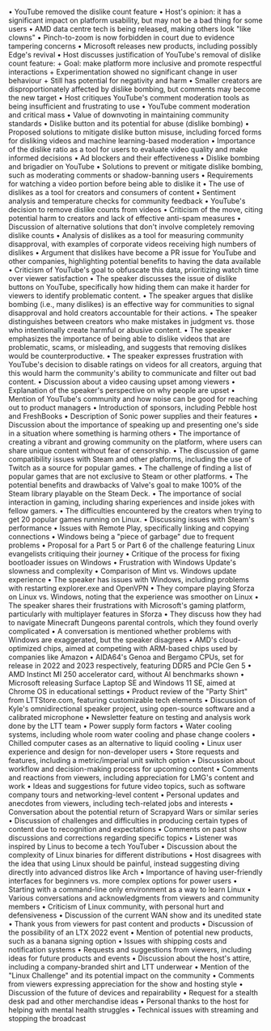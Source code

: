 • YouTube removed the dislike count feature
• Host's opinion: it has a significant impact on platform usability, but may not be a bad thing for some users
• AMD data centre tech is being released, making others look "like clowns"
• Pinch-to-zoom is now forbidden in court due to evidence tampering concerns
• Microsoft releases new products, including possibly Edge's revival
• Host discusses justification of YouTube's removal of dislike count feature:
	+ Goal: make platform more inclusive and promote respectful interactions
	+ Experimentation showed no significant change in user behaviour
	+ Still has potential for negativity and harm
• Smaller creators are disproportionately affected by dislike bombing, but comments may become the new target
• Host critiques YouTube's comment moderation tools as being insufficient and frustrating to use
• YouTube comment moderation and critical mass
• Value of downvoting in maintaining community standards
• Dislike button and its potential for abuse (dislike bombing)
• Proposed solutions to mitigate dislike button misuse, including forced forms for disliking videos and machine learning-based moderation
• Importance of the dislike ratio as a tool for users to evaluate video quality and make informed decisions
• Ad blockers and their effectiveness
• Dislike bombing and brigadier on YouTube
• Solutions to prevent or mitigate dislike bombing, such as moderating comments or shadow-banning users
• Requirements for watching a video portion before being able to dislike it
• The use of dislikes as a tool for creators and consumers of content
• Sentiment analysis and temperature checks for community feedback
• YouTube's decision to remove dislike counts from videos
• Criticism of the move, citing potential harm to creators and lack of effective anti-spam measures
• Discussion of alternative solutions that don't involve completely removing dislike counts
• Analysis of dislikes as a tool for measuring community disapproval, with examples of corporate videos receiving high numbers of dislikes
• Argument that dislikes have become a PR issue for YouTube and other companies, highlighting potential benefits to having the data available
• Criticism of YouTube's goal to obfuscate this data, prioritizing watch time over viewer satisfaction
• The speaker discusses the issue of dislike buttons on YouTube, specifically how hiding them can make it harder for viewers to identify problematic content.
• The speaker argues that dislike bombing (i.e., many dislikes) is an effective way for communities to signal disapproval and hold creators accountable for their actions.
• The speaker distinguishes between creators who make mistakes in judgment vs. those who intentionally create harmful or abusive content.
• The speaker emphasizes the importance of being able to dislike videos that are problematic, scams, or misleading, and suggests that removing dislikes would be counterproductive.
• The speaker expresses frustration with YouTube's decision to disable ratings on videos for all creators, arguing that this would harm the community's ability to communicate and filter out bad content.
• Discussion about a video causing upset among viewers
• Explanation of the speaker's perspective on why people are upset
• Mention of YouTube's community and how noise can be good for reaching out to product managers
• Introduction of sponsors, including Pebble host and FreshBooks
• Description of Sonic power supplies and their features
• Discussion about the importance of speaking up and presenting one's side in a situation where something is harming others
• The importance of creating a vibrant and growing community on the platform, where users can share unique content without fear of censorship.
• The discussion of game compatibility issues with Steam and other platforms, including the use of Twitch as a source for popular games.
• The challenge of finding a list of popular games that are not exclusive to Steam or other platforms.
• The potential benefits and drawbacks of Valve's goal to make 100% of the Steam library playable on the Steam Deck.
• The importance of social interaction in gaming, including sharing experiences and inside jokes with fellow gamers.
• The difficulties encountered by the creators when trying to get 20 popular games running on Linux.
• Discussing issues with Steam's performance
• Issues with Remote Play, specifically linking and copying connections
• Windows being a "piece of garbage" due to frequent problems
• Proposal for a Part 5 or Part 6 of the challenge featuring Linux evangelists critiquing their journey
• Critique of the process for fixing bootloader issues on Windows
• Frustration with Windows Update's slowness and complexity
• Comparison of Mint vs. Windows update experience
• The speaker has issues with Windows, including problems with restarting explorer.exe and OpenVPN
• They compare playing Sforza on Linux vs. Windows, noting that the experience was smoother on Linux
• The speaker shares their frustrations with Microsoft's gaming platform, particularly with multiplayer features in Sforza
• They discuss how they had to navigate Minecraft Dungeons parental controls, which they found overly complicated
• A conversation is mentioned whether problems with Windows are exaggerated, but the speaker disagrees
• AMD's cloud-optimized chips, aimed at competing with ARM-based chips used by companies like Amazon
• AIDA64's Genoa and Bergamo CPUs, set for release in 2022 and 2023 respectively, featuring DDR5 and PCIe Gen 5
• AMD Instinct MI 250 accelerator card, without AI benchmarks shown
• Microsoft releasing Surface Laptop SE and Windows 11 SE, aimed at Chrome OS in educational settings
• Product review of the "Party Shirt" from LTTStore.com, featuring customizable tech elements
• Discussion of Kyle's omnidirectional speaker project, using open-source software and a calibrated microphone
• Newsletter feature on testing and analysis work done by the LTT team
• Power supply form factors
• Water cooling systems, including whole room water cooling and phase change coolers
• Chilled computer cases as an alternative to liquid cooling
• Linux user experience and design for non-developer users
• Store requests and features, including a metric/imperial unit switch option
• Discussion about workflow and decision-making process for upcoming content
• Comments and reactions from viewers, including appreciation for LMG's content and work
• Ideas and suggestions for future video topics, such as software company tours and networking-level content
• Personal updates and anecdotes from viewers, including tech-related jobs and interests
• Conversation about the potential return of Scrapyard Wars or similar series
• Discussion of challenges and difficulties in producing certain types of content due to recognition and expectations
• Comments on past show discussions and corrections regarding specific topics
• Listener was inspired by Linus to become a tech YouTuber
• Discussion about the complexity of Linux binaries for different distributions
• Host disagrees with the idea that using Linux should be painful, instead suggesting diving directly into advanced distros like Arch
• Importance of having user-friendly interfaces for beginners vs. more complex options for power users
• Starting with a command-line only environment as a way to learn Linux
• Various conversations and acknowledgments from viewers and community members
• Criticism of Linux community, with personal hurt and defensiveness
• Discussion of the current WAN show and its unedited state
• Thank yous from viewers for past content and products
• Discussion of the possibility of an LTX 2022 event
• Mention of potential new products, such as a banana signing option
• Issues with shipping costs and notification systems
• Requests and suggestions from viewers, including ideas for future products and events
• Discussion about the host's attire, including a company-branded shirt and LTT underwear
• Mention of the "Linux Challenge" and its potential impact on the community
• Comments from viewers expressing appreciation for the show and hosting style
• Discussion of the future of devices and repairability
• Request for a stealth desk pad and other merchandise ideas
• Personal thanks to the host for helping with mental health struggles
• Technical issues with streaming and stopping the broadcast